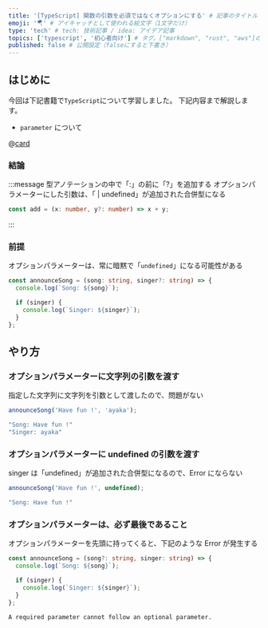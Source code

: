 ```yaml
---
title: '[TypeScript] 関数の引数を必須ではなくオプションにする' # 記事のタイトル
emoji: '🪂' # アイキャッチとして使われる絵文字（1文字だけ）
type: 'tech' # tech: 技術記事 / idea: アイデア記事
topics: ['typescript', '初心者向け'] # タグ。["markdown", "rust", "aws"]のように指定する
published: false # 公開設定（falseにすると下書き）
---
```


## はじめに

今回は下記書籍で`TypeScript`について学習しました。
下記内容まで解説します。

- `parameter` について

@[card](https://www.oreilly.co.jp/books/9784814400362/)

### 結論

:::message
型アノテーションの中で「:」の前に「?」を追加する
オプションパラメーターにした引数は、「 | undefined」が追加された合併型になる

```ts
const add = (x: number, y?: number) => x + y;
```

:::

### 前提

オプションパラメーターは、常に暗黙で「`undefined`」になる可能性がある

```ts
const announceSong = (song: string, singer?: string) => {
  console.log(`Song: ${song}`);

  if (singer) {
    console.log(`Singer: ${singer}`);
  }
};
```

## やり方

### オプションパラメーターに文字列の引数を渡す

指定した文字列に文字列を引数として渡したので、問題がない

```ts
announceSong('Have fun !', 'ayaka');
```

```bash
"Song: Have fun !"
"Singer: ayaka"
```

### オプションパラメーターに undefined の引数を渡す

singer は「undefined」が追加された合併型になるので、Error にならない

```ts
announceSong('Have fun !', undefined);
```

```bash
"Song: Have fun !"
```

### オプションパラメーターは、必ず最後であること

オプションパラメーターを先頭に持ってくると、下記のような Error が発生する

```ts
const announceSong = (song?: string, singer: string) => {
  console.log(`Song: ${song}`);

  if (singer) {
    console.log(`Singer: ${singer}`);
  }
};
```

```bash
A required parameter cannot follow an optional parameter.
```
